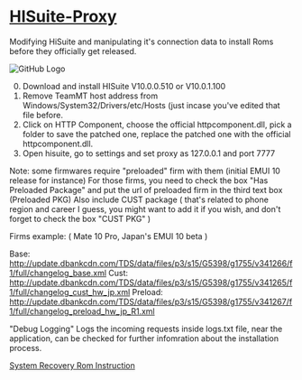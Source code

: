 # [HISuite-Proxy](https://github.com/ProfessorJTJ/HISuite-Proxy/releases/latest)
Modifying HiSuite and manipulating it's connection data to install Roms before they officially get released.

![GitHub Logo](http://uupload.ir/files/mdq8_capture.png)

0. Download and install HISuite V10.0.0.510 or V10.0.1.100
1. Remove TeamMT host address from Windows/System32/Drivers/etc/Hosts (just incase you've edited that file before.
2. Click on HTTP Component, choose the official httpcomponent.dll, pick a folder to save the patched one, replace the patched one with the official httpcomponent.dll.
3. Open hisuite, go to settings and set proxy as 127.0.0.1 and port 7777

Note: some firmwares require "preloaded" firm with them (initial EMUI 10 release for instance)
For those firms, you need to check the box "Has Preloaded Package" and put the url of preloaded firm in the third text box (Preloaded PKG)
Also include CUST package ( that's related to phone region and career I guess, you might want to add it if you wish, and don't forget to check the box "CUST PKG" )

Firms example: ( Mate 10 Pro, Japan's EMUI 10 beta )

Base: http://update.dbankcdn.com/TDS/data/files/p3/s15/G5398/g1755/v341266/f1/full/changelog_base.xml
Cust: http://update.dbankcdn.com/TDS/data/files/p3/s15/G5398/g1755/v341265/f1/full/changelog_cust_hw_jp.xml
Preload: http://update.dbankcdn.com/TDS/data/files/p3/s15/G5398/g1755/v341267/f1/full/changelog_preload_hw_jp_R1.xml


"Debug Logging" Logs the incoming requests inside logs.txt file, near the application, can be checked for further infomration about the installation process.

[System Recovery Rom Instruction](https://github.com/ProfessorJTJ/HISuite-Proxy/wiki/System-Recovery-Rom-Instruction)
